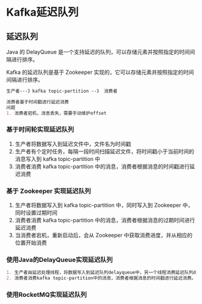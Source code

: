 # Kafka延迟队列

## 延迟队列

Java 的 DelayQueue 是一个支持延迟的队列，可以存储元素并按照指定的时间间隔进行排序。

Kafka 的延迟队列是基于 Zookeeper 实现的，它可以存储元素并按照指定的时间间隔进行排序。

```md
生产者---》kafka topic-partition --》 消费者

消费者基于时间戳进行延迟消费
问题
1. 消费者宕机，消息丢失，需要手动维护offset


```

### 基于时间轮实现延迟队列

1. 生产者将数据写入到延迟文件中，文件名为时间戳
2. 生产者有个定时任务，每隔一段时间扫描延迟文件，将时间戳小于当前时间的消息写入到 kafka topic-partition 中
3. 消费者消费 kafka topic-partition 中的消息，消费者根据消息的时间戳进行延迟消费

### 基于 Zookeeper 实现延迟队列

1. 生产者将数据写入到 kafka topic-partition 中，同时写入到 Zookeeper 中，同时设置过期时间
2. 消费者消费 kafka topic-partition 中的消息，消费者根据消息的过期时间进行延迟消费
3. 当消费者宕机，重新启动后，会从 Zookeeper 中获取消费进度，并从相应的位置开始消费

### 使用Java的DelayQueue实现延迟队列

```md
1. 生产者由延迟处理线程，将数据写入到延迟队列delayqueue中，另一个线程消费延迟队列delayqueue中的数据，并写入到kafka topic-partition中。
2. 消费者消费kafka topic-partition中的消息，消费者根据消息的时间戳进行延迟消费。

```

### 使用RocketMQ实现延迟队列

